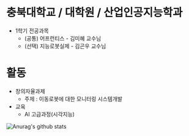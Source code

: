 # 충북대학교 / 대학원 / 산업인공지능학과
- 1학기 전공과목 
  - (공통) 어프런티스 - 김미혜 교수님
  - (선택) 지능로봇실제 - 김곤우 교수님

# 활동
- 창의자율과제
  - 주제 : 이동로봇에 대한 모니터링 시스템개발
- 교육
  - AI 고급과정(시각지능)

![Anurag's github stats](https://github-readme-stats.vercel.app/api?username=dmlim)


